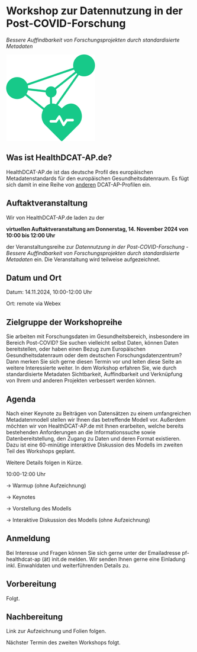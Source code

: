 

# Workshop zur Datennutzung in der Post-COVID-Forschung

*Bessere Auffindbarkeit von Forschungsprojekten durch standardisierte Metadaten*

![Logo HealthDCAT-AP.de](https://github.com/HealthDCAT-AP-de/healthdcat-ap.de/blob/main/images/logo_small.png?raw=true)



## Was ist HealthDCAT-AP.de?

HealthDCAT-AP.de ist das deutsche Profil des europäischen Metadatenstandards für den europäischen Gesundheitsdatenraum. Es fügt sich damit in eine Reihe von [anderen](https://github.com/GKStGovData/awesome-dcat-ap) DCAT-AP-Profilen ein.



## Auftaktveranstaltung

Wir von HealthDCAT-AP.de laden zu der

**virtuellen Auftaktveranstaltung am Donnerstag, 14. November 2024 von 10:00 bis 12:00 Uhr**

der Veranstaltungsreihe zur *Datennutzung in der Post-COVID-Forschung - Bessere Auffindbarkeit von Forschungsprojekten durch standardisierte Metadaten* ein. Die Veranstaltung wird teilweise aufgezeichnet.



## Datum und Ort

Datum: 14.11.2024, 10:00-12:00 Uhr

Ort: remote via Webex



## Zielgruppe der Workshopreihe

Sie arbeiten mit Forschungsdaten im Gesundheitsbereich, insbesondere im Bereich Post-COVID? Sie suchen vielleicht selbst Daten, können Daten bereitstellen, oder haben einen Bezug zum Europäischen Gesundheitsdatenraum oder dem deutschen Forschungsdatenzentrum? Dann merken Sie sich gerne diesen Termin vor und leiten diese Seite an weitere Interessierte weiter. In dem Workshop erfahren Sie, wie durch standardisierte Metadaten Sichtbarkeit, Auffindbarkeit und Verknüpfung von Ihrem und anderen Projekten verbessert werden können.



## Agenda

Nach einer Keynote zu Beiträgen von Datensätzen zu einem umfangreichen Metadatenmodell stellen wir Ihnen das betreffende Modell vor. 
Außerdem möchten wir von HealthDCAT-AP.de mit Ihnen erarbeiten, welche bereits bestehenden Anforderungen an die Informationssuche sowie Datenbereitstellung, den Zugang zu Daten und deren Format existieren.
Dazu ist eine 60-minütige interaktive Diskussion des Modells im zweiten Teil des Workshops geplant.

Weitere Details folgen in Kürze.

10:00-12:00 Uhr

→ Warmup (ohne Aufzeichnung)

→ Keynotes

→ Vorstellung des Modells

→ Interaktive Diskussion des Modells (ohne Aufzeichnung)

## Anmeldung

Bei Interesse und Fragen können Sie sich gerne unter der Emailadresse pf-healthdcat-ap (ät) init.de melden. Wir senden Ihnen gerne eine Einladung inkl. Einwahldaten und weiterführenden Details zu.

## Vorbereitung

Folgt.

## Nachbereitung

Link zur Aufzeichnung und Folien folgen.

Nächster Termin des zweiten Workshops folgt.
